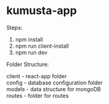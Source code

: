 # kumusta-app

Steps:

1. npm install
2. npm run client-install
3. npm run dev

Folder Structure:

client - react-app folder</br>
config - database configuration folder</br>
models - data structure for mongoDB</br>
routes - folder for routes</br>
